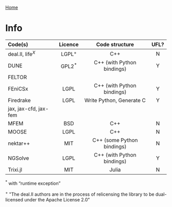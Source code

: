 [Home](../readme.md)

# Info

| Code(s)               | Licence  |       Code structure       | UFL?  |
| :-------------------- | :------: | :------------------------: | :---: |
| deal.II, life$^X$     | LGPL$^+$ |            C++             |   N   |
| DUNE                  | GPL2$^*$ | C++ (with Python bindings) |   Y   |
| FELTOR                |          |                            |       |
| FEniCSx               |   LGPL   | C++ (with Python bindings) |   Y   |
| Firedrake             |   LGPL   |  Write Python, Generate C  |   Y   |
| jax, jax-cfd, jax-fem |          |                            |       |
| MFEM                  |   BSD    |            C++             |   N   |
| MOOSE                 |   LGPL   |            C++             |   N   |
| nektar++              |   MIT    | C++ (some Python bindings) |   N   |
| NGSolve               |   LGPL   | C++ (with Python bindings) |   Y   |
| Trixi.jl              |   MIT    |           Julia            |   N   |

$^*$ with “runtime exception”

$^+$ "The deal.II authors are in the process of relicensing the library to be dual-licensed under the Apache License 2.0"